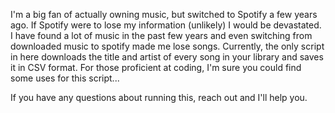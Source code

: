 I'm a big fan of actually owning music, but switched to Spotify a few years ago.
If Spotify were to lose my information (unlikely) I would be devastated. I have found
a lot of music in the past few years and even switching from downloaded music to spotify
made me lose songs. Currently, the only script in here downloads the title and artist of
every song in your library and saves it in CSV format. For those proficient at coding,
I'm sure you could find some uses for this script...


If you have any questions about running this, reach out and I'll help you.
